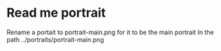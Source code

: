 # Read me portrait

Rename a portait to portrait-main.png for it to be the main portrait
In the path ../portraits/portrait-main.png
